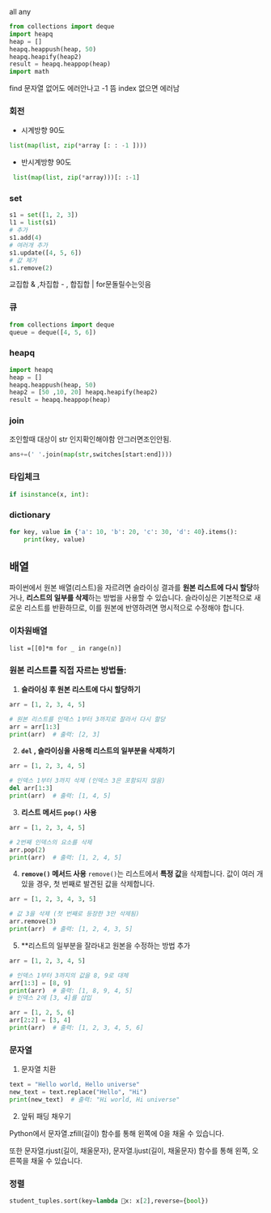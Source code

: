 
all any
```python
from collections import deque
import heapq
heap = []
heapq.heappush(heap, 50)
heapq.heapify(heap2)
result = heapq.heappop(heap)
import math
```
find 문자열 없어도 에러안나고 -1 뜸
index 없으면 에러남 
### 회전
- 시계방향 90도
```python
list(map(list, zip(*array [: : -1 ])))
```
- 반시계방향 90도
```python
 list(map(list, zip(*array)))[: :-1]
```

### set
```python
s1 = set([1, 2, 3])
l1 = list(s1)
# 추가
s1.add(4)
# 여러개 추가
s1.update([4, 5, 6])
# 값 제거
s1.remove(2)
```
교집합 & ,차집합 - , 합집합 |
for문돌릴수는잇음

### 큐
```python
from collections import deque
queue = deque([4, 5, 6])
```

### heapq
```python
import heapq 
heap = [] 
heapq.heappush(heap, 50) 
heap2 = [50 ,10, 20] heapq.heapify(heap2)
result = heapq.heappop(heap)
```

### join
조인할때 대상이 str 인지확인해야함
안그러면조인안됨.
```python
ans+=(' '.join(map(str,switches[start:end])))
```

### 타입체크
```python
if isinstance(x, int):
```

### dictionary
```python
for key, value in {'a': 10, 'b': 20, 'c': 30, 'd': 40}.items():
    print(key, value)
```
## 배열
파이썬에서 원본 배열(리스트)을 자르려면 슬라이싱 결과를 **원본 리스트에 다시 할당**하거나, **리스트의 일부를 삭제**하는 방법을 사용할 수 있습니다. 슬라이싱은 기본적으로 새로운 리스트를 반환하므로, 이를 원본에 반영하려면 명시적으로 수정해야 합니다.

### 이차원배열
    list =[[0]*m for _ in range(n)]

### 원본 리스트를 직접 자르는 방법들:

1. **슬라이싱 후 원본 리스트에 다시 할당하기**

```python
arr = [1, 2, 3, 4, 5]

# 원본 리스트를 인덱스 1부터 3까지로 잘라서 다시 할당
arr = arr[1:3]
print(arr)  # 출력: [2, 3]
```

2. **`del` , 슬라이싱을 사용해 리스트의 일부분을 삭제하기**

```python
arr = [1, 2, 3, 4, 5]

# 인덱스 1부터 3까지 삭제 (인덱스 3은 포함되지 않음)
del arr[1:3]
print(arr)  # 출력: [1, 4, 5]
```

 3. **리스트 메서드 `pop()` 사용**
```python
arr = [1, 2, 3, 4, 5]

# 2번째 인덱스의 요소를 삭제
arr.pop(2)
print(arr)  # 출력: [1, 2, 4, 5]
```

4. **`remove()` 메서드 사용**
`remove()`는 리스트에서 **특정 값**을 삭제합니다. 값이 여러 개 있을 경우, 첫 번째로 발견된 값을 삭제합니다.

```python
arr = [1, 2, 3, 4, 3, 5]

# 값 3을 삭제 (첫 번째로 등장한 3만 삭제됨)
arr.remove(3)
print(arr)  # 출력: [1, 2, 4, 3, 5]
```

5. **리스트의 일부분을 잘라내고 원본을 수정하는 방법 추가

```python
arr = [1, 2, 3, 4, 5]

# 인덱스 1부터 3까지의 값을 8, 9로 대체
arr[1:3] = [8, 9]
print(arr)  # 출력: [1, 8, 9, 4, 5]
# 인덱스 2에 [3, 4]를 삽입

arr = [1, 2, 5, 6]
arr[2:2] = [3, 4]
print(arr)  # 출력: [1, 2, 3, 4, 5, 6]

```

### 문자열
1. 문자열 치환
```python
text = "Hello world, Hello universe"
new_text = text.replace("Hello", "Hi")
print(new_text)  # 출력: "Hi world, Hi universe"
```

2. 앞뒤 패딩 채우기

Python에서 문자열.zfill(길이) 함수를 통해 왼쪽에 0을 채울 수 있습니다.

또한 문자열.rjust(길이, 채울문자), 문자열.ljust(길이, 채울문자) 함수를 통해 왼쪽, 오른쪽을 채울 수 있습니다.

### 정렬
```python
student_tuples.sort(key=lambda x: x[2],reverse={bool})
```